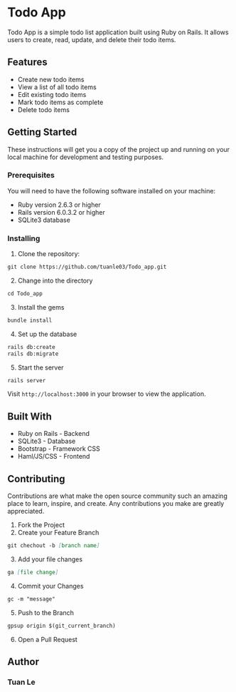 # Todo App
Todo App is a simple todo list application built using Ruby on Rails. It allows users to create, read, update, and delete their todo items.

## Features
- Create new todo items
- View a list of all todo items
- Edit existing todo items
- Mark todo items as complete
- Delete todo items
## Getting Started
These instructions will get you a copy of the project up and running on your local machine for development and testing purposes.

### Prerequisites
You will need to have the following software installed on your machine:

- Ruby version 2.6.3 or higher
- Rails version 6.0.3.2 or higher
- SQLite3 database

### Installing
1. Clone the repository:
```md
git clone https://github.com/tuanle03/Todo_app.git
```
2. Change into the directory
```md
cd Todo_app
```
3. Install the gems
```md
bundle install
```
4. Set up the database
```md
rails db:create
rails db:migrate
```
5. Start the server
```md
rails server
```
Visit `http://localhost:3000` in your browser to view the application.

## Built With
- Ruby on Rails - Backend
- SQLite3 - Database
- Bootstrap - Framework CSS
- Haml/JS/CSS - Frontend

## Contributing
Contributions are what make the open source community such an amazing place to learn, inspire, and create. Any contributions you make are greatly appreciated.

1. Fork the Project
2. Create your Feature Branch 
```md 
git chechout -b [branch name]
```
3. Add your file changes 
```md 
ga [file change]
```
4. Commit your Changes 
```md 
gc -m "message"
```
5. Push to the Branch 
```md
gpsup origin $(git_current_branch)
```
6. Open a Pull Request

## Author
### Tuan Le

